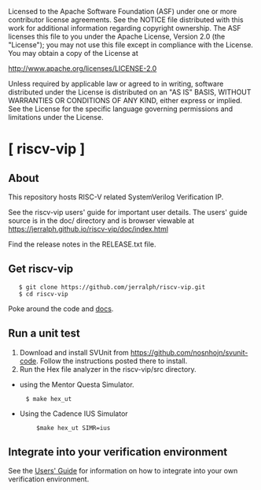 
Licensed to the Apache Software Foundation (ASF) under one
or more contributor license agreements.  See the NOTICE file
distributed with this work for additional information
regarding copyright ownership.  The ASF licenses this file
to you under the Apache License, Version 2.0 (the
"License"); you may not use this file except in compliance
with the License.  You may obtain a copy of the License at

http://www.apache.org/licenses/LICENSE-2.0

Unless required by applicable law or agreed to in writing,
software distributed under the License is distributed on an
"AS IS" BASIS, WITHOUT WARRANTIES OR CONDITIONS OF ANY
KIND, either express or implied.  See the License for the
specific language governing permissions and limitations
under the License.


[ riscv-vip ] 
======================

About
----------------------------
This repository hosts RISC-V related SystemVerilog Verification IP.

See the riscv-vip users' guide for important user details.  The users' guide source is in the doc/ directory and is browser viewable at https://jerralph.github.io/riscv-vip/doc/index.html 

Find the release notes in the RELEASE.txt file.

Get riscv-vip
----------------------------
```
   $ git clone https://github.com/jerralph/riscv-vip.git
   $ cd riscv-vip
```

Poke around the code and [docs](https://jerralph.github.io/riscv-vip/doc/index.html).


Run a unit test
----------------------------

1. Download and install SVUnit from https://github.com/nosnhojn/svunit-code.  Follow the instructions posted there to install.
2. Run the Hex file analyzer in the riscv-vip/src directory.

 * using the Mentor Questa Simulator.
 ```
      $ make hex_ut
```

 * Using the Cadence IUS Simulator
```
        $make hex_ut SIMR=ius
```
Integrate into your verification environment
-----------------------------------
See the [Users' Guide](https://jerralph.github.io/riscv-vip/doc/index.html) for information on how to integrate into your own verification environment. 

